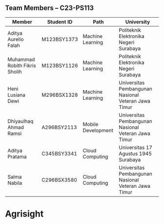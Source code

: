 ## Team Members – C23-PS113
| Member    | Student ID    | Path    | University    |
|------------|------------|------------|------------|
| Aditya Aurelio Falah   | M123BSY1373      | Machine Learning     | Politeknik Elektronika Negeri Surabaya     |
| Muhammad Robith Fikris Sholih    | M123BSY1126     | Machine Learning     | Politeknik Elektronika Negeri Surabaya     |
| Heni Lusiana Dewi    | M296BSX1328     | Machine Learning     | Universitas Pembangunan Nasional Veteran Jawa Timur     |
| Dhiyaulhaq Ahmad Ramsi    | A296BSY2113    | Mobile Development    | Universitas Pembangunan Nasional Veteran Jawa Timur    |
| Aditya Pratama    | C345BSY3341    | Cloud Computing    | Universitas 17 Agustus 1945 Surabaya    |
| Salma Nabila    | C296BSX3580    | Cloud Computing    | Universitas Pembangunan Nasional Veteran Jawa Timur    |

# Agrisight
